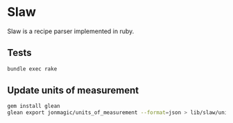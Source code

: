 # Slaw

Slaw is a recipe parser implemented in ruby.

## Tests

```bash
bundle exec rake
```

## Update units of measurement

```bash
gem install glean
glean export jonmagic/units_of_measurement --format=json > lib/slaw/units
```
